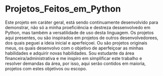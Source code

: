 # Projetos_Feitos_em_Python
Este projeto em caráter geral, está sendo continuamente desenvolvido para demonstrar, não só a minha proeficiência e destreza dessenvolvedo em Python, mas também a versatilidade de uso desta linguagem. Os projetos aqui presentes, ou são inspirados em projetos de outros desenvolvedorees, dos quais peguei a ideia inicial e aperfeiçoei. Ou são projetos originais meus, os quais desenvolvo com o objetivo de aperfeiçoar as minhas habilidades e adquirir novas habilidades. Sou estudante da área financeira/administrativa e me inspiro em simplificar este trabalho e resolver demandas da área, por isso, aqui serão contidos em maioria, projetos com estes objetivos ou escopo. 

